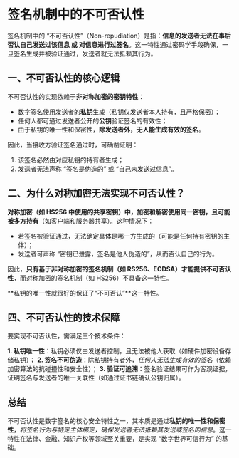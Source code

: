 # 签名机制中的不可否认性

签名机制中的 “不可否认性”（Non-repudiation）是指：**信息的发送者无法在事后否认自己发送过该信息 或 对信息进行过签名**。这一特性通过密码学手段确保，一旦签名生成并被验证通过，发送者就无法抵赖其行为。

## 一、不可否认性的核心逻辑
不可否认性的实现依赖于**非对称加密的密钥特性**：

* 数字签名使用发送者的**私钥**生成（私钥仅发送者本人持有，且严格保密）；
* 任何人都可通过发送者公开的**公钥**验证签名的有效性；
* 由于私钥的唯一性和保密性，**除发送者外，无人能生成有效的签名**。

因此，当接收方验证签名通过时，可确凿证明：

1. 该签名必然由对应私钥的持有者生成；
2. 发送者无法声称 “签名是伪造的” 或 “自己未发送过信息”。

## 二、为什么对称加密无法实现不可否认性？
**对称加密（如 HS256 中使用的共享密钥）中，加密和解密使用同一密钥，且可能被多方持有**（如客户端和服务器共享）。这种情况下：

* 若签名被验证通过，无法确定具体是哪一方生成的（可能是任何持有密钥的主体）；
* 发送者可声称 “密钥已泄露，签名是他人伪造的”，从而否认自己的行为。

因此，**只有基于非对称加密的签名机制（如 RS256、ECDSA）才能提供不可否认性**，而对称加密的签名机制（如 HS256）不具备这一特性。

**私钥的唯一性就很好的保证了“不可否认”**这一特性。


## 四、不可否认性的技术保障
要实现不可否认性，需满足三个技术条件：

**1. 私钥唯一性**：私钥必须仅由发送者控制，且无法被他人获取（如硬件加密设备存储私钥）；
**2. 签名不可伪造**：除私钥持有者外，*任何人无法生成有效的签名*（依赖加密算法的抗碰撞性和安全性）；
**3. 验证可追溯**：签名验证结果可作为客观证据，证明签名与发送者的唯一关联性（如通过证书链确认公钥归属）。


## 总结

不可否认性是数字签名的核心安全特性之一，其本质是通过**私钥的唯一性和保密性**，*将签名行为与特定主体绑定，确保发送者无法抵赖其发送或签名的信息*。这一特性在法律、金融、知识产权等领域至关重要，是实现 “数字世界可信行为” 的基础。
